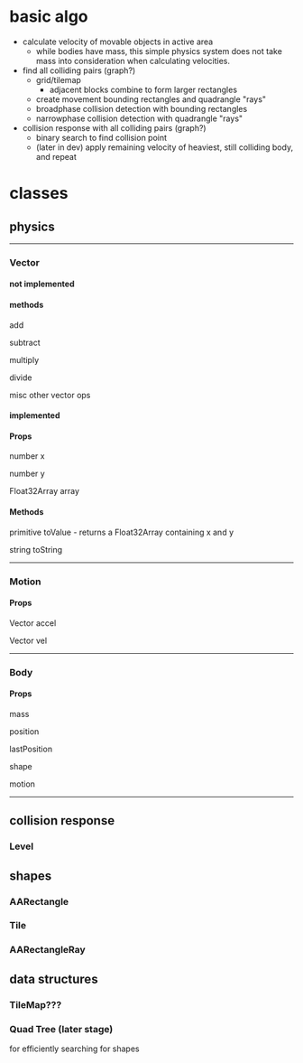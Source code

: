 # basic algo

- calculate velocity of movable objects in active area
  - while bodies have mass, this simple physics system does not take
    mass into consideration when calculating velocities.
- find all colliding pairs (graph?)
  - grid/tilemap
    - adjacent blocks combine to form larger rectangles
  - create movement bounding rectangles and quadrangle "rays" 
  - broadphase collision detection with bounding rectangles
  - narrowphase collision detection with quadrangle "rays"
- collision response with all colliding pairs (graph?)
  - binary search to find collision point
  - (later in dev) apply remaining velocity of heaviest, still colliding body, and repeat 

# classes

## physics

---

### Vector

#### not implemented

#### methods

add

subtract

multiply

divide

misc other vector ops

#### implemented

#### Props

number x

number y

Float32Array array

#### Methods

primitive toValue - returns a Float32Array containing x and y

string toString

---

### Motion

#### Props

Vector accel

Vector vel

---

### Body


#### Props

mass

position

lastPosition

shape

motion

---

## collision response

### Level

## shapes

### AARectangle

### Tile

### AARectangleRay

## data structures

### TileMap???

### Quad Tree (later stage)

for efficiently searching for shapes